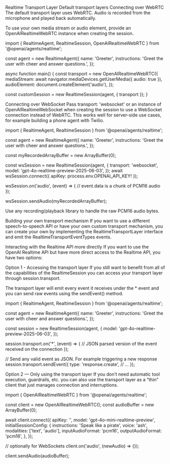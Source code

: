 Realtime Transport Layer
Default transport layers
Connecting over WebRTC
The default transport layer uses WebRTC. Audio is recorded from the microphone and played back automatically.

To use your own media stream or audio element, provide an OpenAIRealtimeWebRTC instance when creating the session.

import { RealtimeAgent, RealtimeSession, OpenAIRealtimeWebRTC } from '@openai/agents/realtime';

const agent = new RealtimeAgent({
  name: 'Greeter',
  instructions: 'Greet the user with cheer and answer questions.',
});

async function main() {
  const transport = new OpenAIRealtimeWebRTC({
    mediaStream: await navigator.mediaDevices.getUserMedia({ audio: true }),
    audioElement: document.createElement('audio'),
  });

  const customSession = new RealtimeSession(agent, { transport });
}

Connecting over WebSocket
Pass transport: 'websocket' or an instance of OpenAIRealtimeWebSocket when creating the session to use a WebSocket connection instead of WebRTC. This works well for server-side use cases, for example building a phone agent with Twilio.

import { RealtimeAgent, RealtimeSession } from '@openai/agents/realtime';

const agent = new RealtimeAgent({
  name: 'Greeter',
  instructions: 'Greet the user with cheer and answer questions.',
});

const myRecordedArrayBuffer = new ArrayBuffer(0);

const wsSession = new RealtimeSession(agent, {
  transport: 'websocket',
  model: 'gpt-4o-realtime-preview-2025-06-03',
});
await wsSession.connect({ apiKey: process.env.OPENAI_API_KEY! });

wsSession.on('audio', (event) => {
  // event.data is a chunk of PCM16 audio
});

wsSession.sendAudio(myRecordedArrayBuffer);

Use any recording/playback library to handle the raw PCM16 audio bytes.

Building your own transport mechanism
If you want to use a different speech-to-speech API or have your own custom transport mechanism, you can create your own by implementing the RealtimeTransportLayer interface and emit the RealtimeTransportEventTypes events.

Interacting with the Realtime API more directly
If you want to use the OpenAI Realtime API but have more direct access to the Realtime API, you have two options:

Option 1 - Accessing the transport layer
If you still want to benefit from all of the capabilities of the RealtimeSession you can access your transport layer through session.transport.

The transport layer will emit every event it receives under the * event and you can send raw events using the sendEvent() method.

import { RealtimeAgent, RealtimeSession } from '@openai/agents/realtime';

const agent = new RealtimeAgent({
  name: 'Greeter',
  instructions: 'Greet the user with cheer and answer questions.',
});

const session = new RealtimeSession(agent, {
  model: 'gpt-4o-realtime-preview-2025-06-03',
});

session.transport.on('*', (event) => {
  // JSON parsed version of the event received on the connection
});

// Send any valid event as JSON. For example triggering a new response
session.transport.sendEvent({
  type: 'response.create',
  // ...
});

Option 2 — Only using the transport layer
If you don’t need automatic tool execution, guardrails, etc. you can also use the transport layer as a “thin” client that just manages connection and interruptions.

import { OpenAIRealtimeWebRTC } from '@openai/agents/realtime';

const client = new OpenAIRealtimeWebRTC();
const audioBuffer = new ArrayBuffer(0);

await client.connect({
  apiKey: '<api key>',
  model: 'gpt-4o-mini-realtime-preview',
  initialSessionConfig: {
    instructions: 'Speak like a pirate',
    voice: 'ash',
    modalities: ['text', 'audio'],
    inputAudioFormat: 'pcm16',
    outputAudioFormat: 'pcm16',
  },
});

// optionally for WebSockets
client.on('audio', (newAudio) => {});

client.sendAudio(audioBuffer);

